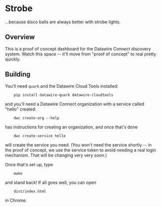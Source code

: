 # Strobe

...because disco balls are always better with strobe lights.

## Overview

This is a proof of concept dashboard for the Datawire Connect discovery system. Watch this space -- it'll move from "proof of concept" to real pretty quickly.

## Building

You'll need `quark` and the Datawire Cloud Tools installed:

        pip install datawire-quark datawire-cloudtools

and you'll need a Datawire Connect organization with a service called "hello" created:

        dwc create-org --help

has instructions for creating an organization, and once that's done

        dwc create-service hello

will create the service you need. (You won't need the service shortly -- in the proof of concept, we use the service token to avoid needing a real login mechanism. That will be changing very very soon.)

Once that's set up, type

        make

and stand back! If all goes well, you can open

        dist/index.html

in Chrome.


